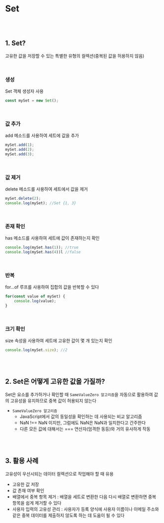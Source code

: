 # Set

<br/><br/>

## 1. Set?
고유한 값을 저장할 수 있는 특별한 유형의 컬렉션(중복된 값을 허용하지 않음)

<br/>

### 생성
Set 객체 생성자 사용
```javascript
const mySet = new Set();
```

<br/>

### 값 추가
add 메소드를 사용하여 세트에 값을 추가
```javascript
mySet.add(1);
mySet.add(2);
mySet.add(3);
```

<br/>

### 값 제거
delete 메소드를 사용하여 세트에서 값을 제거
```javascript
mySet.delete(2);
console.log(mySet); //Set {1, 3}
```
<br/>

### 존재 확인
has 메소드를 사용하여 세트에 값이 존재하는지 확인
```javascript
console.log(mySet.has(1)); //true
console.log(mySet.has(4))l //false
```
<br/>

### 반복
for...of 루프를 사용하여 집합의 값을 반복할 수 있다
```javascript
for(const value of mySet) {
    console.log(value);
}
```
<br/>

### 크기 확인
size 속성을 사용하여 세트에 고유한 값이 몇 개 있는지 확인
```javascript
console.log(mySet.size); //2
```

<br/><br/>

## 2. Set은 어떻게 고유한 값을 가질까?
Set은 요소를 추가하거나 확인할 때 `SameValueZero 알고리즘`을 자동으로 활용하여 값의 고유성을 유지하므로 중복 값이 ​​허용되지 않는다

- `SameValueZero 알고리즘`
    -  JavaScript에서 값의 동일성을 확인하는 데 사용되는 비교 알고리즘
    - NaN !== NaN 이지만, 그럼에도 NaN은 NaN과 일치한다고 간주한다
    - 다른 모든 값에 대해서는 === 연산자(엄격한 동등)와 거의 유사하게 작동

<br/><br/>

## 3. 활용 사례
고유성이 우선시되는 데이터 컬렉션으로 작업해야 할 때 유용
- 고유한 값 저장
- 값 존재 여부 확인
- 배열에서 중복 항목 제거 : 배열을 세트로 변환한 다음 다시 배열로 변환하면 중복 항목을 쉽게 제거할 수 있다
- 사용자 입력의 고유성 관리 : 사용자가 등록 양식에 사용자 이름이나 이메일 주소와 같은 중복 데이터를 제출하지 않도록 하는 데 도움이 될 수 있다